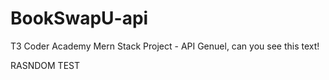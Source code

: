 # BookSwapU-api

T3 Coder Academy Mern Stack Project - API
Genuel, can you see this text!


RASNDOM TEST 